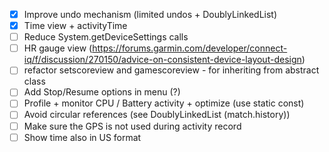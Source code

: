 - [x] Improve undo mechanism (limited undos + DoublyLinkedList)
- [x] Time view + activityTime
- [ ] Reduce System.getDeviceSettings calls
- [ ] HR gauge view (https://forums.garmin.com/developer/connect-iq/f/discussion/270150/advice-on-consistent-device-layout-design)
- [ ] refactor setscoreview and gamescoreview - for inheriting from abstract class
- [ ] Add Stop/Resume options in menu (?)
- [ ] Profile + monitor CPU / Battery activity + optimize (use static const)
- [ ] Avoid circular references (see DoublyLinkedList (match.history))
- [ ] Make sure the GPS is not used during activity record
- [ ] Show time also in US format